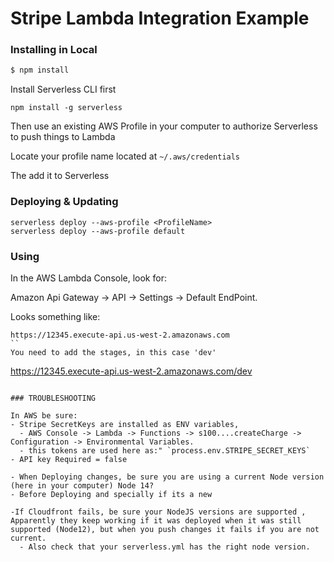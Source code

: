 
# Stripe Lambda Integration Example


### Installing in Local
```bash
$ npm install
```


Install Serverless CLI first

```
npm install -g serverless
```

Then use an existing AWS Profile in your computer to authorize Serverless to push things to Lambda

Locate your profile name located at `~/.aws/credentials`

The add it to Serverless

### Deploying & Updating
```
serverless deploy --aws-profile <ProfileName>
serverless deploy --aws-profile default
```

### Using
In the AWS Lambda Console, look for:

Amazon Api Gateway -> API -> Settings -> Default EndPoint.

Looks something like:

```
https://12345.execute-api.us-west-2.amazonaws.com
``
You need to add the stages, in this case 'dev'

```
https://12345.execute-api.us-west-2.amazonaws.com/dev
```

### TROUBLESHOOTING

In AWS be sure:
- Stripe SecretKeys are installed as ENV variables,  
  - AWS Console -> Lambda -> Functions -> s100....createCharge -> Configuration -> Environmental Variables.
  - this tokens are used here as:" `process.env.STRIPE_SECRET_KEYS`
- API key Required = false

- When Deploying changes, be sure you are using a current Node version (here in your computer) Node 14?
- Before Deploying and specially if its a new 

-If Cloudfront fails, be sure your NodeJS versions are supported , Apparently they keep working if it was deployed when it was still supported (Node12), but when you push changes it fails if you are not current.
  - Also check that your serverless.yml has the right node version.